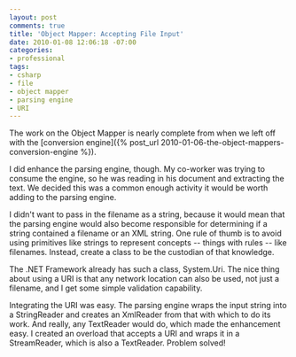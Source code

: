 ```yaml
---
layout: post
comments: true
title: 'Object Mapper: Accepting File Input'
date: 2010-01-08 12:06:18 -07:00
categories:
- professional
tags:
- csharp
- file
- object mapper
- parsing engine
- URI
---
```


The work on the Object Mapper is nearly complete from when we left off with the [conversion engine]({% post_url 2010-01-06-the-object-mappers-conversion-engine %}).

I did enhance the parsing engine, though. My co-worker was trying to consume the engine, so he was reading in his document and extracting the text. We decided this was a common enough activity it would be worth adding to the parsing engine.

I didn't want to pass in the filename as a string, because it would mean that the parsing engine would also become responsible for determining if a string contained a filename or an XML string. One rule of thumb is to avoid using primitives like strings to represent concepts -- things with rules -- like filenames. Instead, create a class to be the custodian of that knowledge.

The .NET Framework already has such a class, System.Uri. The nice thing about using a URI is that any network location can also be used, not just a filename, and I get some simple validation capability.

Integrating the URI was easy. The parsing engine wraps the input string into a StringReader and creates an XmlReader from that with which to do its work. And really, any TextReader would do, which made the enhancement easy. I created an overload that accepts a URI and wraps it in a StreamReader, which is also a TextReader. Problem solved!
